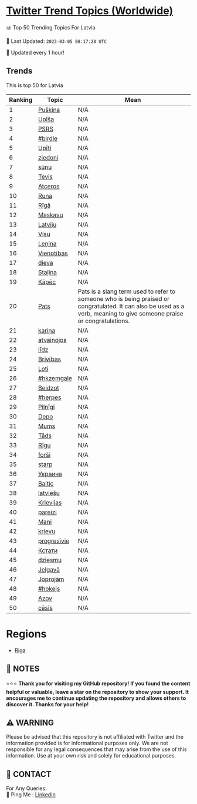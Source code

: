 [Twitter Trend Topics (Worldwide)](https://github.com/ErcinDedeoglu/Twitter-Trend-Topics)
==========


📊 Top 50 Trending Topics For Latvia

📆 Last Updated: `2023-03-05 08:17:28 UTC`

🔧 Updated every 1 hour!


## Trends

This is top 50 for Latvia

| Ranking | Topic | Mean |
| ------- | ------------ | ------------ |
| 1 | [Puškina](http://twitter.com/search?q=Pu%c5%a1kina) | N/A |
| 2 | [Upīša](http://twitter.com/search?q=Up%c4%ab%c5%a1a) | N/A |
| 3 | [PSRS](http://twitter.com/search?q=PSRS) | N/A |
| 4 | [#birdle](http://twitter.com/search?q=%23birdle) | N/A |
| 5 | [Upīti](http://twitter.com/search?q=Up%c4%abti) | N/A |
| 6 | [ziedoni](http://twitter.com/search?q=ziedoni) | N/A |
| 7 | [sūnu](http://twitter.com/search?q=s%c5%abnu) | N/A |
| 8 | [Tevis](http://twitter.com/search?q=Tevis) | N/A |
| 9 | [Atceros](http://twitter.com/search?q=Atceros) | N/A |
| 10 | [Runa](http://twitter.com/search?q=Runa) | N/A |
| 11 | [Rīgā](http://twitter.com/search?q=R%c4%abg%c4%81) | N/A |
| 12 | [Maskavu](http://twitter.com/search?q=Maskavu) | N/A |
| 13 | [Latviju](http://twitter.com/search?q=Latviju) | N/A |
| 14 | [Visu](http://twitter.com/search?q=Visu) | N/A |
| 15 | [Ļeņina](http://twitter.com/search?q=%c4%bbe%c5%86ina) | N/A |
| 16 | [Vienotības](http://twitter.com/search?q=Vienot%c4%abbas) | N/A |
| 17 | [dieva](http://twitter.com/search?q=dieva) | N/A |
| 18 | [Staļina](http://twitter.com/search?q=Sta%c4%bcina) | N/A |
| 19 | [Kāpēc](http://twitter.com/search?q=K%c4%81p%c4%93c) | N/A |
| 20 | [Pats](http://twitter.com/search?q=Pats) | Pats is a slang term used to refer to someone who is being praised or congratulated. It can also be used as a verb, meaning to give someone praise or congratulations. |
| 21 | [kariņa](http://twitter.com/search?q=kari%c5%86a) | N/A |
| 22 | [atvainojos](http://twitter.com/search?q=atvainojos) | N/A |
| 23 | [līdz](http://twitter.com/search?q=l%c4%abdz) | N/A |
| 24 | [Brīvības](http://twitter.com/search?q=Br%c4%abv%c4%abbas) | N/A |
| 25 | [Ļoti](http://twitter.com/search?q=%c4%bboti) | N/A |
| 26 | [#hkzemgale](http://twitter.com/search?q=%23hkzemgale) | N/A |
| 27 | [Beidzot](http://twitter.com/search?q=Beidzot) | N/A |
| 28 | [#herpes](http://twitter.com/search?q=%23herpes) | N/A |
| 29 | [Pilnīgi](http://twitter.com/search?q=Piln%c4%abgi) | N/A |
| 30 | [Depo](http://twitter.com/search?q=Depo) | N/A |
| 31 | [Mums](http://twitter.com/search?q=Mums) | N/A |
| 32 | [Tāds](http://twitter.com/search?q=T%c4%81ds) | N/A |
| 33 | [Rīgu](http://twitter.com/search?q=R%c4%abgu) | N/A |
| 34 | [forši](http://twitter.com/search?q=for%c5%a1i) | N/A |
| 35 | [starp](http://twitter.com/search?q=starp) | N/A |
| 36 | [Украина](http://twitter.com/search?q=%d0%a3%d0%ba%d1%80%d0%b0%d0%b8%d0%bd%d0%b0) | N/A |
| 37 | [Baltic](http://twitter.com/search?q=Baltic) | N/A |
| 38 | [latviešu](http://twitter.com/search?q=latvie%c5%a1u) | N/A |
| 39 | [Krievijas](http://twitter.com/search?q=Krievijas) | N/A |
| 40 | [pareizi](http://twitter.com/search?q=pareizi) | N/A |
| 41 | [Mani](http://twitter.com/search?q=Mani) | N/A |
| 42 | [krievu](http://twitter.com/search?q=krievu) | N/A |
| 43 | [progresīvie](http://twitter.com/search?q=progres%c4%abvie) | N/A |
| 44 | [Кстати](http://twitter.com/search?q=%d0%9a%d1%81%d1%82%d0%b0%d1%82%d0%b8) | N/A |
| 45 | [dziesmu](http://twitter.com/search?q=dziesmu) | N/A |
| 46 | [Jelgavā](http://twitter.com/search?q=Jelgav%c4%81) | N/A |
| 47 | [Joprojām](http://twitter.com/search?q=Joproj%c4%81m) | N/A |
| 48 | [#hokejs](http://twitter.com/search?q=%23hokejs) | N/A |
| 49 | [Azov](http://twitter.com/search?q=Azov) | N/A |
| 50 | [cēsīs](http://twitter.com/search?q=c%c4%93s%c4%abs) | N/A |



# Regions

* [Riga](</Latvia/Riga.md>)



## 📝 NOTES

⭐⭐⭐ **Thank you for visiting my GitHub repository! If you found the content helpful or valuable, leave a star on the repository to show your support. It encourages me to continue updating the repository and allows others to discover it. Thanks for your help!**


## ⚠️ WARNING

Please be advised that this repository is not affiliated with Twitter and the information provided is for informational purposes only. We are not responsible for any legal consequences that may arise from the use of this information. Use at your own risk and solely for educational purposes.


## 📨 CONTACT

 For Any Queries:  
            🏓 Ping Me : [LinkedIn](https://www.linkedin.com/in/ercindedeoglu/)
